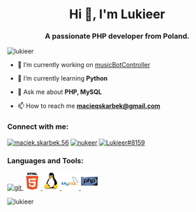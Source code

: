 <h1 align="center">Hi 👋, I'm Lukieer</h1>
<h3 align="center">A passionate PHP developer from Poland.</h3>

<p align="left"> <img src="https://komarev.com/ghpvc/?username=lukieer&label=Profile%20views&color=0e75b6&style=flat" alt="lukieer" /> </p>

- 🔭 I’m currently working on [musicBotController](https://github.com/Lukieer/musicBotController)

- 🌱 I’m currently learning **Python**

- 💬 Ask me about **PHP, MySQL**

- 📫 How to reach me **macieqskarbek@gmail.com**

<h3 align="left">Connect with me:</h3>
<p align="left">
<a href="https://fb.com/maciek.skarbek.56" target="blank"><img align="center" src="https://raw.githubusercontent.com/rahuldkjain/github-profile-readme-generator/master/src/images/icons/Social/facebook.svg" alt="maciek.skarbek.56" height="30" width="40" /></a>
<a href="https://www.youtube.com/c/nukeer" target="blank"><img align="center" src="https://raw.githubusercontent.com/rahuldkjain/github-profile-readme-generator/master/src/images/icons/Social/youtube.svg" alt="nukeer" height="30" width="40" /></a>
<a href="https://discord.gg/Lukieer#8159" target="blank"><img align="center" src="https://raw.githubusercontent.com/rahuldkjain/github-profile-readme-generator/master/src/images/icons/Social/discord.svg" alt="Lukieer#8159" height="30" width="40" /></a>
</p>

<h3 align="left">Languages and Tools:</h3>
<p align="left"> <a href="https://git-scm.com/" target="_blank" rel="noreferrer"> <img src="https://www.vectorlogo.zone/logos/git-scm/git-scm-icon.svg" alt="git" width="40" height="40"/> </a> <a href="https://www.w3.org/html/" target="_blank" rel="noreferrer"> <img src="https://raw.githubusercontent.com/devicons/devicon/master/icons/html5/html5-original-wordmark.svg" alt="html5" width="40" height="40"/> </a> <a href="https://www.linux.org/" target="_blank" rel="noreferrer"> <img src="https://raw.githubusercontent.com/devicons/devicon/master/icons/linux/linux-original.svg" alt="linux" width="40" height="40"/> </a> <a href="https://www.mysql.com/" target="_blank" rel="noreferrer"> <img src="https://raw.githubusercontent.com/devicons/devicon/master/icons/mysql/mysql-original-wordmark.svg" alt="mysql" width="40" height="40"/> </a> <a href="https://www.php.net" target="_blank" rel="noreferrer"> <img src="https://raw.githubusercontent.com/devicons/devicon/master/icons/php/php-original.svg" alt="php" width="40" height="40"/> </a> </p>

<p><img align="center" src="https://github-readme-stats.vercel.app/api/top-langs?username=lukieer&show_icons=true&locale=en&layout=compact" alt="lukieer" /></p>
